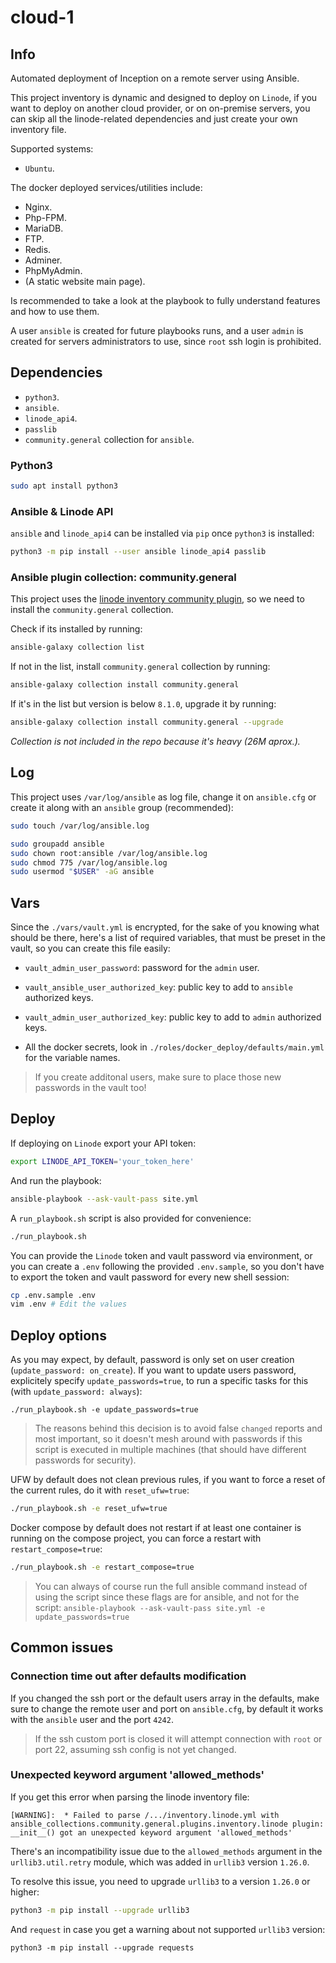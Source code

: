 # cloud-1

## Info

Automated deployment of Inception on a remote server using Ansible.

This project inventory is dynamic and designed to deploy on `Linode`,
if you want to deploy on another cloud provider, or on on-premise servers,
you can skip all the linode-related dependencies and just create your own
inventory file.

Supported systems:

- `Ubuntu`.

The docker deployed services/utilities include:

- Nginx.
- Php-FPM.
- MariaDB.
- FTP.
- Redis.
- Adminer.
- PhpMyAdmin.
- (A static website main page).

Is recommended to take a look at the playbook to fully understand features and how
to use them.

A user `ansible` is created for future playbooks runs, and a user `admin` is
created for servers administrators to use, since `root` ssh login is prohibited.

## Dependencies

- `python3`.
- `ansible`.
- `linode_api4`.
- `passlib`
- `community.general` collection for `ansible`.

### Python3

```bash
sudo apt install python3
```

### Ansible & Linode API

`ansible` and `linode_api4` can be installed via `pip` once `python3` is installed:
```bash
python3 -m pip install --user ansible linode_api4 passlib
```

### Ansible plugin collection: community.general

This project uses the [linode inventory community plugin](https://docs.ansible.com/ansible/latest/collections/community/general/linode_inventory.html),
so we need to install the `community.general` collection.

Check if its installed by running:
```bash
ansible-galaxy collection list
```

If not in the list, install `community.general` collection by running:
```bash
ansible-galaxy collection install community.general
```

If it's in the list but version is below `8.1.0`, upgrade it by running:
```bash
ansible-galaxy collection install community.general --upgrade
```

*Collection is not included in the repo because it's heavy (26M aprox.).*

## Log

This project uses `/var/log/ansible` as log file, change it on `ansible.cfg` or
create it along with an `ansible` group (recommended):
```bash
sudo touch /var/log/ansible.log

sudo groupadd ansible
sudo chown root:ansible /var/log/ansible.log
sudo chmod 775 /var/log/ansible.log
sudo usermod "$USER" -aG ansible
```

## Vars

Since the `./vars/vault.yml` is encrypted, for the sake of you knowing what should
be there, here's a list of required variables, that must be preset in the vault,
so you can create this file easily:

- `vault_admin_user_password`: password for the `admin` user.

- `vault_ansible_user_authorized_key`: public key to add to `ansible` authorized keys.
- `vault_admin_user_authorized_key`: public key to add to `admin` authorized keys.
- All the docker secrets, look in `./roles/docker_deploy/defaults/main.yml` for the variable names.

> If you create additonal users, make sure to place those new passwords in the
> vault too!

## Deploy

If deploying on `Linode` export your API token:
```bash
export LINODE_API_TOKEN='your_token_here'
```

And run the playbook:
```bash
ansible-playbook --ask-vault-pass site.yml
```

A `run_playbook.sh` script is also provided for convenience:
```bash
./run_playbook.sh
```

You can provide the `Linode` token and vault password via environment, or you
can create a `.env` following the provided `.env.sample`, so you don't have to
export the token and vault password for every new shell session:
```bash
cp .env.sample .env
vim .env # Edit the values
```

## Deploy options

As you may expect, by default, password is only set on user creation (`update_password: on_create`).
If you want to update users password, explicitely specify `update_passwords=true`,
to run a specific tasks for this (with `update_password: always`):
```
./run_playbook.sh -e update_passwords=true
```

> The reasons behind this decision is to avoid false `changed` reports and most
> important, so it doesn't mesh around with passwords if this script is executed
> in multiple machines (that should have different passwords for security).

UFW by default does not clean previous rules, if you want to force a reset of
the current rules, do it with `reset_ufw=true`:
```bash
./run_playbook.sh -e reset_ufw=true
```

Docker compose by default does not restart if at least one container is running
on the compose project, you can force a restart with `restart_compose=true`:
```bash
./run_playbook.sh -e restart_compose=true
```

> You can always of course run the full ansible command instead of using the
> script since these flags are for ansible, and not for the script:
> `ansible-playbook --ask-vault-pass site.yml -e update_passwords=true`

## Common issues

### Connection time out after defaults modification

If you changed the ssh port or the default users array in the defaults,
make sure to change the remote user and port on `ansible.cfg`,
by default it works with the `ansible` user and the port `4242`.

> If the ssh custom port is closed it will attempt connection with `root` or port 22,
> assuming ssh config is not yet changed.

### Unexpected keyword argument 'allowed_methods'

If you get this error when parsing the linode inventory file:
```
[WARNING]:  * Failed to parse /.../inventory.linode.yml with ansible_collections.community.general.plugins.inventory.linode plugin: __init__() got an unexpected keyword argument 'allowed_methods'
```

There's an incompatibility issue due to the `allowed_methods` argument in the
`urllib3.util.retry` module, which was added in `urllib3` version `1.26.0`.

To resolve this issue, you need to upgrade `urllib3` to a version `1.26.0` or higher:
```bash
python3 -m pip install --upgrade urllib3
```

And `request` in case you get a warning about not supported `urllib3` version:
```bas
python3 -m pip install --upgrade requests
```
